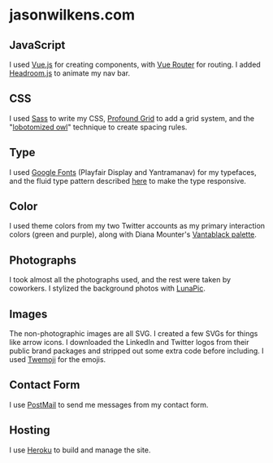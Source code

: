# jasonwilkens.com
JavaScript
----------
I used [Vue.js](https://vuejs.org/) for creating components, with [Vue Router](https://router.vuejs.org/en/) for routing. I added [Headroom.js](http://wicky.nillia.ms/headroom.js/) to animate my nav bar.

CSS
---
I used [Sass](http://sass-lang.com/) to write my CSS, [Profound Grid](http://www.profoundgrid.com/) to add a grid system, and the "[lobotomized owl](https://alistapart.com/article/axiomatic-css-and-lobotomized-owls)" technique to create spacing rules.

Type
----
I used [Google Fonts](https://fonts.google.com/) (Playfair Display and Yantramanav) for my typefaces, and the fluid type pattern described [here](https://www.smashingmagazine.com/2016/05/fluid-typography/) to make the type responsive.

Color
-----
I used theme colors from my two Twitter accounts as my primary interaction colors (green and purple), along with Diana Mounter's [Vantablack palette](http://broccolini.net/50shadesofblk/).

Photographs
-----------
I took almost all the photographs used, and the rest were taken by coworkers. I stylized the background photos with [LunaPic](http://www.lunapic.com).

Images
------
The non-photographic images are all SVG. I created a few SVGs for things like arrow icons. I downloaded the LinkedIn and Twitter logos from their public brand packages and stripped out some extra code before including. I used [Twemoji](https://github.com/twitter/twemoji) for the emojis.

Contact Form
------------
I use [PostMail](https://postmail.invotes.com/) to send me messages from my contact form.

Hosting
-------
I use [Heroku](https://www.heroku.com/) to build and manage the site.
